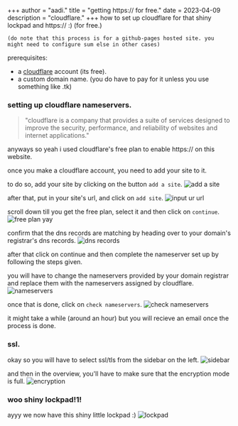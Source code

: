 +++
author = "aadi."
title = "getting https:// for free."
date = 2023-04-09 
description = "cloudflare."
+++
how to set up cloudflare for that shiny lockpad and https:// :) (for free.)
<!--more-->
`(do note that this process is for a github-pages hosted site. you might need to configure sum else in other cases)`

prerequisites: 
- a [cloudflare](https://dash.cloudflare.com/) account (its free).
- a custom domain name. (you do have to pay for it unless you use something like .tk)

### setting up cloudflare nameservers.
> "cloudflare is a company that provides a suite of services designed to improve the security, performance, and reliability of websites and internet applications."

anyways so yeah i used cloudflare's free plan to enable https:// on this website.

once you make a cloudflare account, you need to add your site to it.

to do so, add your site by clicking on the button `add a site`.
![add a site](https://user-images.githubusercontent.com/76528474/235352871-16b854b4-28df-4e7e-acb3-f3d132cb1ddf.png)

after that, put in your site's url, and click on `add site`.
![input ur url](https://user-images.githubusercontent.com/76528474/235352938-579f1450-55a7-4c16-8169-15186a5cc78a.png)

scroll down till you get the free plan, select it and then click on `continue`.
![free plan yay](https://user-images.githubusercontent.com/76528474/235352951-611fa3be-866a-4bf5-aeb7-38e323631f7b.png)

confirm that the dns records are matching by heading over to your domain's registrar's dns records.
![dns records](https://user-images.githubusercontent.com/76528474/235352915-44ff62f2-80f9-4f08-ad0e-87a5cc6cae63.png)

after that click on continue and then complete the nameserver set up by following the steps given.

you will have to change the nameservers provided by your domain registrar and replace them with the nameservers assigned by cloudflare.
![nameservers](https://user-images.githubusercontent.com/76528474/235352962-2197a954-1443-4dbf-8d3e-0305b7d613e3.png)

once that is done, click on `check nameservers`.
![check nameservers](https://user-images.githubusercontent.com/76528474/235352972-837b7ba6-9892-417f-840b-7682d04a87c5.png)

it might take a while (around an hour) but you will recieve an email once the process is done. 

### ssl.
okay so you will have to select ssl/tls from the sidebar on the left.
![sidebar](https://user-images.githubusercontent.com/76528474/235352891-ce76c63e-267a-4302-835f-dd3f261260f5.png)

and then in the overview, you'll have to make sure that the encryption mode is full.
![encryption](https://user-images.githubusercontent.com/76528474/235352903-4627b120-23a0-4400-84d1-2170cf6b9546.png)


### woo shiny lockpad!1!
ayyy we now have this shiny little lockpad :)
![lockpad](https://user-images.githubusercontent.com/76528474/235352983-68e9991d-ceb6-43fe-b4d6-ac165bc95bda.png)